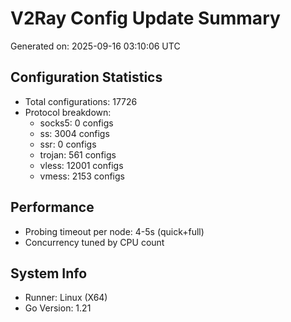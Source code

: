 # V2Ray Config Update Summary
Generated on: 2025-09-16 03:10:06 UTC

## Configuration Statistics
- Total configurations: 17726
- Protocol breakdown:
  - socks5: 0 configs
  - ss: 3004 configs
  - ssr: 0 configs
  - trojan: 561 configs
  - vless: 12001 configs
  - vmess: 2153 configs

## Performance
- Probing timeout per node: 4-5s (quick+full)
- Concurrency tuned by CPU count

## System Info
- Runner: Linux (X64)
- Go Version: 1.21
